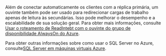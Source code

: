 Além de conectar automaticamente os clientes com a réplica primária, um ouvinte também pode ser usado para redirecionar cargas de trabalho apenas de leitura às secundárias. Isso pode melhorar o desempenho e a escalabilidade de sua solução geral. Para obter mais informações, consulte [Usar o roteamento de ReadIntebt com o ouvinte do grupo de disponibilidade AlwaysOn do Azure](http://go.microsoft.com/fwlink/?LinkId=522515).

Para obter outras informações sobre como usar o SQL Server no Azure, consulte[SQL Server em máquinas virtuais Azure](../articles/virtual-machines/virtual-machines-sql-server-infrastructure-services.md).

<!---HONumber=Oct15_HO3-->